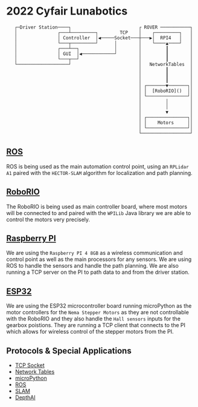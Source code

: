 # 2022 Cyfair Lunabotics

                                                                         
                                                                         
                                                        
                                                                         
                                                                         
                                                                         
       ┌─Driver Station────┐                         ┌ ROVER ───────────┐
       │               ┌───┴─────────┐        TCP    │    ┌─────────┐   │
       │               │ Controller  │◀─────Socket───┼───▶│  RPI4   │   │
       │               └───┬─────────┘      │        │    └────▲────┘   │
       │               ┌───┴──┐             │        │         ┃        │
       │               │ GUI  │◀────────────┘        │         ┃        │
       │               └───┬──┘                      │         ┃        │
       └───────────────────┘                         │   NetworkTables  │
                                                     │         ┃        │
                                                     │         ┃        │
                                                     │         ┃        │
                                                     │ ┌───────▼───────┐│
                                                     │ │  [RoboRIO]()  ││
                                                     │ └───────────────┘│
                                                     │         │        │
                                                     │         │        │
                                                     │         ▼        │
                                                     │ ┌───────────────┐│
                                                     │ │    Motors     ││
                                                     │ └───────────────┘│
                                                     └──────────────────┘
                                                     
                                                     


## [ROS](https://www.github.com)
ROS is being used as the main automation control point, using an `RPLidar A1` paired with the `HECTOR-SLAM` algorithm for localization and path planning.

## [RoboRIO]()
The RoboRIO is being used as main controller board, where most motors will be connected to and paired with the `WPILib` Java library we are able to control the motors very precisely. 
## [Raspberry PI]()
We are using the `Raspberry PI 4 8GB` as a wireless communication and control point as well as the main processors for any sensors. We are using ROS to handle the sensors and handle the path planning. We are also running a TCP server on the PI to path data to and from the driver station.

## [ESP32]()
We are using the ESP32 microcontroller board running microPython as the motor controllers for the `Nema Stepper Motors` as they are not controllable with the RoboRIO and they also handle the `Hall sensors` inputs for the gearbox poistions. They are running a TCP client that connects to the PI which allows for wireless control of the stepper motors from the PI.

## Protocols & Special Applications
- [TCP Socket]()
- [Network Tables]()
- [microPython]()
- [ROS]()
- [SLAM]()
- [DepthAI]()
